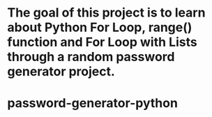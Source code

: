 # The goal of this project is to learn about Python For Loop, range() function and For Loop with Lists through a random password generator project.
# password-generator-python
